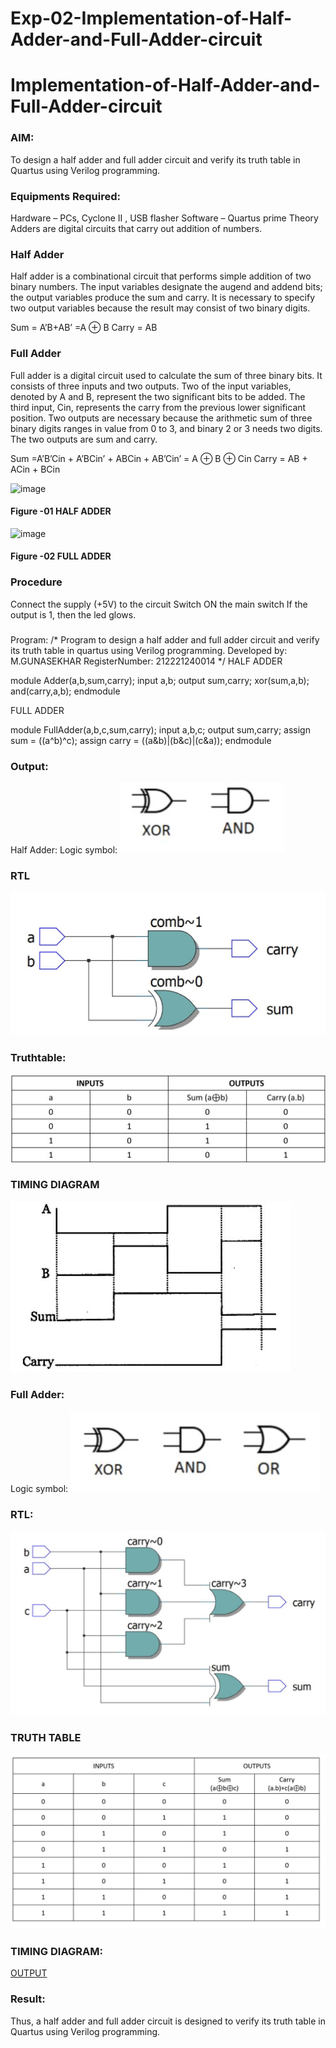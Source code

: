 # Exp-02-Implementation-of-Half-Adder-and-Full-Adder-circuit

# Implementation-of-Half-Adder-and-Full-Adder-circuit
### AIM:
To design a half adder and full adder circuit and verify its truth table in Quartus using Verilog programming.

### Equipments Required:
Hardware – PCs, Cyclone II , USB flasher
Software – Quartus prime
Theory
Adders are digital circuits that carry out addition of numbers.

### Half Adder
Half adder is a combinational circuit that performs simple addition of two binary numbers. The input variables designate the augend and addend bits; the output variables produce the sum and carry. It is necessary to specify two output variables because the result may consist of two binary digits.

Sum = A’B+AB’ =A ⊕ B Carry = AB

### Full Adder
Full adder is a digital circuit used to calculate the sum of three binary bits. It consists of three inputs and two outputs. Two of the input variables, denoted by A and B, represent the two significant bits to be added. The third input, Cin, represents the carry from the previous lower significant position. Two outputs are necessary because the arithmetic sum of three binary digits ranges in value from 0 to 3, and binary 2 or 3 needs two digits. The two outputs are sum and carry.

Sum =A’B’Cin + A’BCin’ + ABCin + AB’Cin’ = A ⊕ B ⊕ Cin Carry = AB + ACin + BCin

 ![image](https://user-images.githubusercontent.com/36288975/163552156-a13e5a56-c638-4110-97d9-8896907c8d25.png)

#### Figure -01 HALF ADDER 


![image](https://user-images.githubusercontent.com/36288975/163552057-b3547877-6d07-45b4-b7e0-bcfebfad9e1d.png)

#### Figure -02 FULL ADDER 

### Procedure

Connect the supply (+5V) to the circuit
Switch ON the main switch
If the output is 1, then the led glows.
### 
Program:
/*
Program to design a half adder and full adder circuit and verify its truth table in quartus using Verilog programming.
Developed by: M.GUNASEKHAR
RegisterNumber: 212221240014
*/
HALF ADDER

module Adder(a,b,sum,carry);
input a,b;
output sum,carry;
xor(sum,a,b);
and(carry,a,b);
endmodule 

FULL ADDER

module FullAdder(a,b,c,sum,carry);
input a,b,c;
output sum,carry;
assign sum = ((a^b)^c);
assign carry = ((a&b)|(b&c)|(c&a));
endmodule

### Output:
Half Adder:
Logic symbol:
![OUTPUT](https://github.com/gunasekhar159/Exp-02-Implementation-of-Half-Adder-and-Full-Adder-circuit/blob/main/im1.jpg?raw=True)
### RTL
![OUTPUT](https://github.com/gunasekhar159/Exp-02-Implementation-of-Half-Adder-and-Full-Adder-circuit/blob/main/im%202.jpg?raw=True)
### Truthtable:
![OUTPUT](https://github.com/gunasekhar159/Exp-02-Implementation-of-Half-Adder-and-Full-Adder-circuit/blob/main/img%203.jpg?raw=True)
### TIMING DIAGRAM
![OUTPUT](https://github.com/gunasekhar159/Exp-02-Implementation-of-Half-Adder-and-Full-Adder-circuit/blob/main/img%204.jpg?raw=True)
### Full Adder:
Logic symbol:
![OUTPUT](https://github.com/gunasekhar159/Exp-02-Implementation-of-Half-Adder-and-Full-Adder-circuit/blob/main/img%205.jpg?raw=True)
### RTL:
![OUTPUT](https://github.com/gunasekhar159/Exp-02-Implementation-of-Half-Adder-and-Full-Adder-circuit/blob/main/img%206.jpg?raw=True)
### TRUTH TABLE 
![OUTPUT](https://github.com/gunasekhar159/Exp-02-Implementation-of-Half-Adder-and-Full-Adder-circuit/blob/main/img%207.jpg?raw=True)
### TIMING DIAGRAM:
[OUTPUT](https://github.com/gunasekhar159/Exp-02-Implementation-of-Half-Adder-and-Full-Adder-circuit/blob/main/fd%20trim%20img%208.jpg?raw=True)

### Result:
Thus, a half adder and full adder circuit is designed to verify its truth table in Quartus using Verilog programming.


